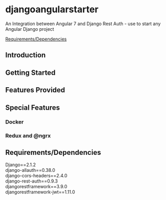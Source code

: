 # djangoangularstarter
An Integration between Angular 7 and Django Rest Auth - use to start any Angular Django project

<a href="#requirementsdependencies">Requirements/Dependencies</a>


## Introduction

## Getting Started

## Features Provided

## Special Features

### Docker

### Redux and @ngrx

## Requirements/Dependencies
Django==2.1.2<br>
django-allauth==0.38.0<br>
django-cors-headers==2.4.0<br>
django-rest-auth==0.9.3<br>
djangorestframework==3.9.0<br>
djangorestframework-jwt==1.11.0<br>
